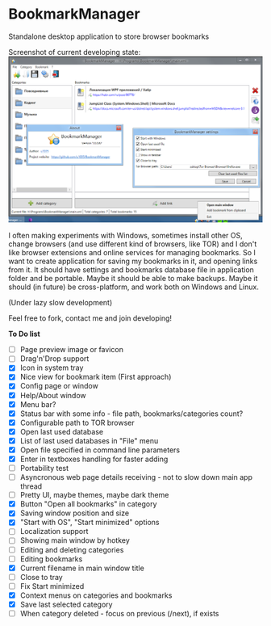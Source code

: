 # BookmarkManager
Standalone desktop application to store browser bookmarks

Screenshot of current developing state:
![Main window screenshot](screenshot.png)

I often making experiments with Windows, sometimes install other OS, change browsers (and use different kind of browsers, like TOR) and I don't like browser extensions and online services for managing bookmarks. So I want to create application for saving my bookmarks in it, and opening links from it. It should have settings and bookmarks database file in application folder and be portable. Maybe it should be able to make backups. Maybe it should (in future) be cross-platform, and work both on Windows and Linux.

(Under lazy slow development)

Feel free to fork, contact me and join developing!


**To Do list**

- [ ] Page preview image or favicon
- [ ] Drag'n'Drop support
- [x] Icon in system tray
- [x] Nice view for bookmark item (First approach)
- [x] Config page or window
- [x] Help/About window
- [x] Menu bar?
- [x] Status bar with some info - file path, bookmarks/categories count?
- [x] Configurable path to TOR browser
- [x] Open last used database
- [x] List of last used databases in "File" menu
- [x] Open file specified in command line parameters
- [x] Enter in textboxes handling for faster adding
- [ ] Portability test
- [ ] Asyncronous web page details receiving - not to slow down main app thread
- [ ] Pretty UI, maybe themes, maybe dark theme
- [x] Button "Open all bookmarks" in category
- [x] Saving window position and size
- [x] "Start with OS", "Start minimized" options
- [ ] Localization support
- [ ] Showing main window by hotkey
- [ ] Editing and deleting categories
- [ ] Editing bookmarks
- [x] Current filename in main window title
- [ ] Close to tray
- [ ] Fix Start minimized
- [x] Context menus on categories and bookmarks
- [x] Save last selected category
- [ ] When category deleted - focus on previous (/next), if exists
